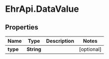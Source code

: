 # EhrApi.DataValue

## Properties
Name | Type | Description | Notes
------------ | ------------- | ------------- | -------------
**type** | **String** |  | [optional] 
